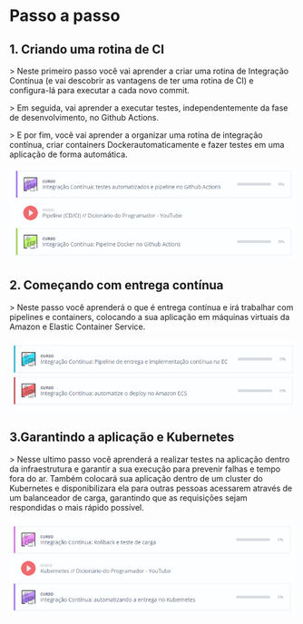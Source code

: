 # Passo a passo
<h2>1. Criando uma rotina de CI</h2>
<p>> Neste primeiro passo você vai aprender a criar uma rotina de Integração Contínua (e vai descobrir as vantagens de ter uma rotina de CI) e configura-lá para executar a cada novo commit.<br> 
<p>> Em seguida, vai aprender a executar testes, independentemente da fase de desenvolvimento, no Github Actions.
<p>> E por fim, você vai aprender a organizar uma rotina de integração contínua, criar containers Dockerautomaticamente e fazer testes em uma aplicação de forma automática.

![alt text](image-1.png)

<h2>2. Começando com entrega contínua</h2>
<p>> Neste passo você aprenderá o que é entrega contínua e irá trabalhar com pipelines e containers, colocando a sua aplicação em máquinas virtuais da Amazon e Elastic Container Service.

![alt text](image-2.png)

<h2>3.Garantindo a aplicação e Kubernetes</h2>
<p>> Nesse ultimo passo você aprenderá a realizar testes na aplicação dentro da infraestrutura e garantir a sua execução para prevenir falhas e tempo fora do ar. Também colocará sua aplicação dentro de um cluster do Kubernetes e disponibilizara ela para outras pessoas acessarem através de um balanceador de carga, garantindo que as requisições sejam respondidas o mais rápido possível.

![alt text](image-3.png)